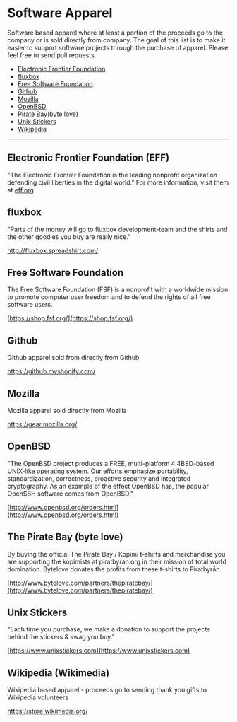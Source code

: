 # Software Apparel    
Software based apparel where at least a portion of the proceeds go to the company or is sold directly from company. The goal of this list is to make it easier to support software projects through the purchase of apparel. Please feel free to send pull requests.

- [Electronic Frontier Foundation](https://supporters.eff.org/shop)
- [fluxbox](http://fluxbox.spreadshirt.com/)
- [Free Software Foundation](https://shop.fsf.org/)
- [Github](https://github.myshopify.com/)
- [Mozilla](https://gear.mozilla.org/)
- [OpenBSD](http://www.openbsd.org/orders.html)
- [Pirate Bay(byte love)](http://www.bytelove.com/partners/thepiratebay/)
- [Unix Stickers](http://www.unixstickers.com/)
- [Wikipedia](https://store.wikimedia.org/)

---

## Electronic Frontier Foundation (EFF)
"The Electronic Frontier Foundation is the leading nonprofit organization defending civil liberties in the digital world." For more information, visit them at [eff.org](https://eff.org).

## fluxbox
"Parts of the money will go to fluxbox development-team and the shirts and the other goodies you buy are really nice."

http://fluxbox.spreadshirt.com/

## Free Software Foundation
The Free Software Foundation (FSF) is a nonprofit with a worldwide mission to promote computer user freedom and to defend the rights of all free software users.

[https://shop.fsf.org/](https://shop.fsf.org/)

## Github
Github apparel sold from directly from Github

https://github.myshopify.com/

## Mozilla    

Mozilla apparel sold directly from Mozilla

https://gear.mozilla.org/

## OpenBSD
"The OpenBSD project produces a FREE, multi-platform 4.4BSD-based UNIX-like operating system. Our efforts emphasize portability, standardization, correctness, proactive security and integrated cryptography. As an example of the effect OpenBSD has, the popular OpenSSH software comes from OpenBSD."

[http://www.openbsd.org/orders.html](http://www.openbsd.org/orders.html)

## The Pirate Bay (byte love)

By buying the official The Pirate Bay / Kopimi t-shirts and merchandise you are supporting the kopimists at piratbyran.org in their mission of total world domination. Bytelove donates the profits from these t-shirts to Piratbyrån.

[http://www.bytelove.com/partners/thepiratebay/](http://www.bytelove.com/partners/thepiratebay/)

## Unix Stickers
"Each time you purchase, we make a donation to support the projects behind the stickers & swag you buy."

[https://www.unixstickers.com](https://www.unixstickers.com)

## Wikipedia (Wikimedia)     
Wikipedia based apparel - proceeds go to sending thank you gifts to Wikipedia volunteers

https://store.wikimedia.org/
